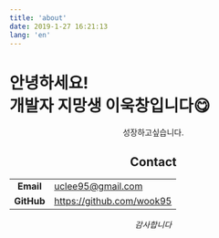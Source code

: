 ```yaml
---
title: 'about'
date: 2019-1-27 16:21:13
lang: 'en'
---
```


<!-- <div class="myName">
    <strong style="font-size:30px;">이욱창</strong>
    <p style="font-size:14px; color:#999">프론트엔드 개발자 지망생</p>
</div> 
<hr></hr>-->

# 안녕하세요! <br> 개발자 지망생 이욱창입니다😋

<div align="center">

성장하고싶습니다.

## Contact

|            |                             |
| :--------: | --------------------------- |
| **Email**  | <uclee95@gmail.com>         |
| **GitHub** | <https://github.com/wook95> |

_감사합니다_

</div>
